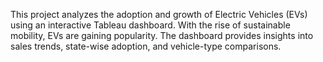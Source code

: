 This project analyzes the adoption and growth of Electric Vehicles (EVs) using an interactive Tableau dashboard.
With the rise of sustainable mobility, EVs are gaining popularity. The dashboard provides insights into sales trends, state-wise adoption, and vehicle-type comparisons.
